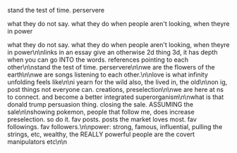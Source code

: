 stand the test of time. perservere

what they do not say. what they do when people aren't looking, when theyre in power

what they do not say. what they do when people aren't looking, when theyre in power\n\nlinks in an essay give an otherwise 2d thing 3d, it has depth when you can go INTO the words. references pointing to each other\n\nstand the test of time. perservere\n\nwe are the flowers of the earth\n\nwe are songs listening to each other.\n\nlove is what infinity unfolding feels like\n\ni yearn for the wild also, the lived in, the old\n\non ig, post things not everyone can. creations, preselection\n\nwe are here at ns to connect. and become a better integrated superorganism\n\nwhat is that donald trump persuasion thing. closing the sale. ASSUMING the sale\n\nshowing pokemon, people that follow me, does increase preselection. so do it. fav posts. posts the market loves most. fav followings. fav followers.\n\npower: strong, famous, influential, pulling the strings, etc, wealthy, the REALLY powerful people are the covert manipulators etc\n\n